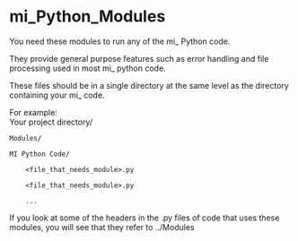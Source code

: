 mi_Python_Modules
=================

You need these modules to run any of the mi_ Python code.

They provide general purpose features such as error handling
and file processing used in most mi_ python code.

These files should be in a single directory at the same level as
the directory containing your mi_ code.

For example:  
Your project directory/

    Modules/

    MI Python Code/

        <file_that_needs_module>.py

        <file_that_needs_module>.py

        ...

If you look at some of the headers in the .py files of code that uses
these modules, you will see that they refer to ../Modules

